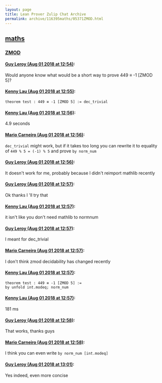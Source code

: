 ```yaml
---
layout: page
title: Lean Prover Zulip Chat Archive 
permalink: archive/116395maths/05371ZMOD.html
---
```


## [maths](index.html)
### [ZMOD](05371ZMOD.html)

#### [Guy Leroy (Aug 01 2018 at 12:54)](https://leanprover.zulipchat.com/#narrow/stream/116395-maths/topic/ZMOD/near/130705925):
Would anyone know what would be a short way to prove 449 ≡ -1 [ZMOD 5]?

#### [Kenny Lau (Aug 01 2018 at 12:55)](https://leanprover.zulipchat.com/#narrow/stream/116395-maths/topic/ZMOD/near/130705946):
```lean
theorem test : 449 ≡ -1 [ZMOD 5] := dec_trivial
```

#### [Kenny Lau (Aug 01 2018 at 12:56)](https://leanprover.zulipchat.com/#narrow/stream/116395-maths/topic/ZMOD/near/130705992):
4.9 seconds

#### [Mario Carneiro (Aug 01 2018 at 12:56)](https://leanprover.zulipchat.com/#narrow/stream/116395-maths/topic/ZMOD/near/130705998):
`dec_trivial` might work, but if it takes too long you can rewrite it to equality of `449 % 5 = (-1) % 5` and prove `by norm_num`

#### [Guy Leroy (Aug 01 2018 at 12:56)](https://leanprover.zulipchat.com/#narrow/stream/116395-maths/topic/ZMOD/near/130705999):
It doesn't work for me, probably because I didn't reimport mathlib recently

#### [Guy Leroy (Aug 01 2018 at 12:57)](https://leanprover.zulipchat.com/#narrow/stream/116395-maths/topic/ZMOD/near/130706006):
Ok thanks I 'll try that

#### [Kenny Lau (Aug 01 2018 at 12:57)](https://leanprover.zulipchat.com/#narrow/stream/116395-maths/topic/ZMOD/near/130706013):
it isn't like you don't need mathlib to normnum

#### [Guy Leroy (Aug 01 2018 at 12:57)](https://leanprover.zulipchat.com/#narrow/stream/116395-maths/topic/ZMOD/near/130706016):
I meant for dec_trivial

#### [Mario Carneiro (Aug 01 2018 at 12:57)](https://leanprover.zulipchat.com/#narrow/stream/116395-maths/topic/ZMOD/near/130706017):
I don't think zmod decidability has changed recently

#### [Kenny Lau (Aug 01 2018 at 12:57)](https://leanprover.zulipchat.com/#narrow/stream/116395-maths/topic/ZMOD/near/130706021):
```lean
theorem test : 449 ≡ -1 [ZMOD 5] :=
by unfold int.modeq; norm_num
```

#### [Kenny Lau (Aug 01 2018 at 12:57)](https://leanprover.zulipchat.com/#narrow/stream/116395-maths/topic/ZMOD/near/130706022):
181 ms

#### [Guy Leroy (Aug 01 2018 at 12:58)](https://leanprover.zulipchat.com/#narrow/stream/116395-maths/topic/ZMOD/near/130706071):
That works, thanks guys

#### [Mario Carneiro (Aug 01 2018 at 12:58)](https://leanprover.zulipchat.com/#narrow/stream/116395-maths/topic/ZMOD/near/130706074):
I think you can even write `by norm_num [int.modeq]`

#### [Guy Leroy (Aug 01 2018 at 13:01)](https://leanprover.zulipchat.com/#narrow/stream/116395-maths/topic/ZMOD/near/130706170):
Yes indeed, even more concise

